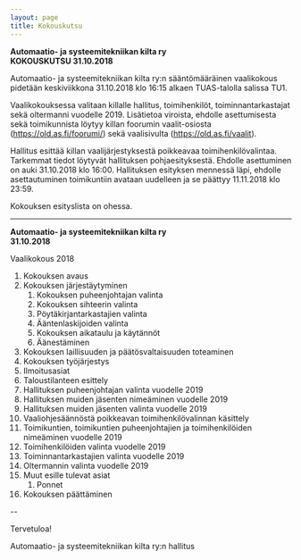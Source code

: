 ```yaml
---
layout: page
title: Kokouskutsu
---
```


**Automaatio- ja systeemitekniikan kilta ry** <br>
**KOKOUSKUTSU 31.10.2018**

Automaatio- ja systeemitekniikan kilta ry:n sääntömääräinen vaalikokous pidetään keskiviikkona 31.10.2018 klo 16:15 alkaen TUAS-talolla salissa TU1.

Vaalikokouksessa valitaan killalle hallitus, toimihenkilöt, toiminnantarkastajat sekä oltermanni vuodelle 2019. Lisätietoa viroista, ehdolle asettumisesta sekä toimikunnista löytyy killan foorumin vaalit-osiosta (<https://old.as.fi/foorumi/>) sekä vaalisivulta (<https://old.as.fi/vaalit>).

Hallitus esittää killan vaalijärjestyksestä poikkeavaa toimihenkilövalintaa. Tarkemmat tiedot löytyvät hallituksen pohjaesityksestä. Ehdolle asettuminen on auki 31.10.2018 klo 16:00. Hallituksen esityksen mennessä läpi, ehdolle asettautuminen toimikuntiin avataan uudelleen ja se päättyy 11.11.2018 klo 23:59.

Kokouksen esityslista on ohessa.

---

**Automaatio- ja systeemitekniikan kilta ry**<br>
**31.10.2018**

Vaalikokous 2018

1. Kokouksen avaus
2. Kokouksen järjestäytyminen
    1. Kokouksen puheenjohtajan valinta
    2. Kokouksen sihteerin valinta
    3. Pöytäkirjantarkastajien valinta
    4. Ääntenlaskijoiden valinta
    5. Kokouksen aikataulu ja käytännöt
    6. Äänestäminen
3. Kokouksen laillisuuden ja päätösvaltaisuuden toteaminen
4. Kokouksen työjärjestys
5. Ilmoitusasiat
6. Taloustilanteen esittely
7. Hallituksen puheenjohtajan valinta vuodelle 2019
8. Hallituksen muiden jäsenten nimeäminen vuodelle 2019
9. Hallituksen muiden jäsenten valinta vuodelle 2019
10. Vaaliohjesäännöstä poikkeavan toimihenkilövalinnan käsittely
11. Toimikuntien, toimikuntien puheenjohtajien ja toimihenkilöiden nimeäminen vuodelle 2019
12. Toimihenkilöiden valinta vuodelle 2019
13. Toiminnantarkastajien valinta vuodelle 2019
14. Oltermannin valinta vuodelle 2019
15. Muut esille tulevat asiat
    1. Ponnet
16. Kokouksen päättäminen

--

Tervetuloa!

Automaatio- ja systeemitekniikan kilta ry:n hallitus
